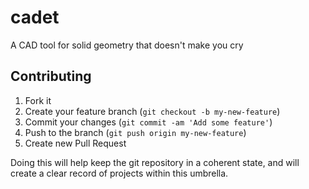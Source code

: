 # cadet
A CAD tool for solid geometry that doesn't make you cry

Contributing
------------
1. Fork it
2. Create your feature branch (`git checkout -b my-new-feature`)
3. Commit your changes (`git commit -am 'Add some feature'`)
4. Push to the branch (`git push origin my-new-feature`)
5. Create new Pull Request

Doing this will help keep the git repository in a coherent state, and will create a clear record of projects within this umbrella.

